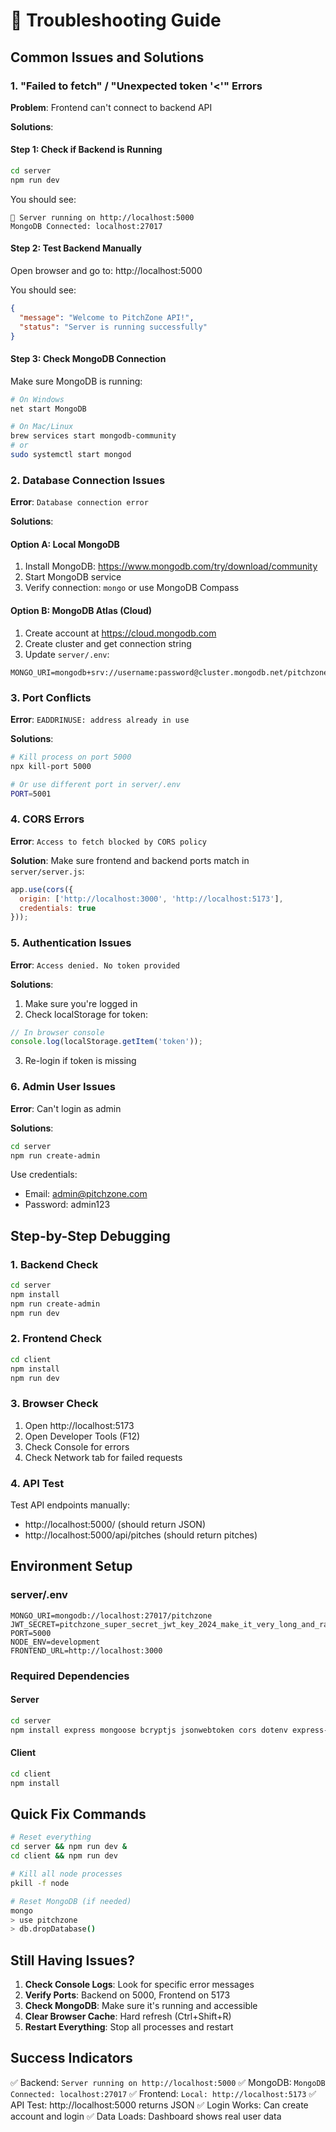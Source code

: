 # 🔧 Troubleshooting Guide

## Common Issues and Solutions

### 1. "Failed to fetch" / "Unexpected token '<'" Errors

**Problem**: Frontend can't connect to backend API

**Solutions**:

#### Step 1: Check if Backend is Running
```bash
cd server
npm run dev
```

You should see:
```
🚀 Server running on http://localhost:5000
MongoDB Connected: localhost:27017
```

#### Step 2: Test Backend Manually
Open browser and go to: http://localhost:5000

You should see:
```json
{
  "message": "Welcome to PitchZone API!",
  "status": "Server is running successfully"
}
```

#### Step 3: Check MongoDB Connection
Make sure MongoDB is running:
```bash
# On Windows
net start MongoDB

# On Mac/Linux
brew services start mongodb-community
# or
sudo systemctl start mongod
```

### 2. Database Connection Issues

**Error**: `Database connection error`

**Solutions**:

#### Option A: Local MongoDB
1. Install MongoDB: https://www.mongodb.com/try/download/community
2. Start MongoDB service
3. Verify connection: `mongo` or use MongoDB Compass

#### Option B: MongoDB Atlas (Cloud)
1. Create account at https://cloud.mongodb.com
2. Create cluster and get connection string
3. Update `server/.env`:
```
MONGO_URI=mongodb+srv://username:password@cluster.mongodb.net/pitchzone
```

### 3. Port Conflicts

**Error**: `EADDRINUSE: address already in use`

**Solutions**:
```bash
# Kill process on port 5000
npx kill-port 5000

# Or use different port in server/.env
PORT=5001
```

### 4. CORS Errors

**Error**: `Access to fetch blocked by CORS policy`

**Solution**: Make sure frontend and backend ports match in `server/server.js`:
```javascript
app.use(cors({
  origin: ['http://localhost:3000', 'http://localhost:5173'],
  credentials: true
}));
```

### 5. Authentication Issues

**Error**: `Access denied. No token provided`

**Solutions**:
1. Make sure you're logged in
2. Check localStorage for token:
```javascript
// In browser console
console.log(localStorage.getItem('token'));
```
3. Re-login if token is missing

### 6. Admin User Issues

**Error**: Can't login as admin

**Solutions**:
```bash
cd server
npm run create-admin
```

Use credentials:
- Email: admin@pitchzone.com
- Password: admin123

## Step-by-Step Debugging

### 1. Backend Check
```bash
cd server
npm install
npm run create-admin
npm run dev
```

### 2. Frontend Check
```bash
cd client
npm install
npm run dev
```

### 3. Browser Check
1. Open http://localhost:5173
2. Open Developer Tools (F12)
3. Check Console for errors
4. Check Network tab for failed requests

### 4. API Test
Test API endpoints manually:
- http://localhost:5000/ (should return JSON)
- http://localhost:5000/api/pitches (should return pitches)

## Environment Setup

### server/.env
```
MONGO_URI=mongodb://localhost:27017/pitchzone
JWT_SECRET=pitchzone_super_secret_jwt_key_2024_make_it_very_long_and_random
PORT=5000
NODE_ENV=development
FRONTEND_URL=http://localhost:3000
```

### Required Dependencies

#### Server
```bash
cd server
npm install express mongoose bcryptjs jsonwebtoken cors dotenv express-validator nodemon
```

#### Client
```bash
cd client
npm install
```

## Quick Fix Commands

```bash
# Reset everything
cd server && npm run dev &
cd client && npm run dev

# Kill all node processes
pkill -f node

# Reset MongoDB (if needed)
mongo
> use pitchzone
> db.dropDatabase()
```

## Still Having Issues?

1. **Check Console Logs**: Look for specific error messages
2. **Verify Ports**: Backend on 5000, Frontend on 5173
3. **Check MongoDB**: Make sure it's running and accessible
4. **Clear Browser Cache**: Hard refresh (Ctrl+Shift+R)
5. **Restart Everything**: Stop all processes and restart

## Success Indicators

✅ Backend: `Server running on http://localhost:5000`
✅ MongoDB: `MongoDB Connected: localhost:27017`
✅ Frontend: `Local: http://localhost:5173`
✅ API Test: http://localhost:5000 returns JSON
✅ Login Works: Can create account and login
✅ Data Loads: Dashboard shows real user data